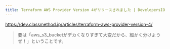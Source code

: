 ```yaml
---
title: Terraform AWS Provider Version 4がリリースされました | DevelopersIO
---
```


https://dev.classmethod.jp/articles/terraform-aws-provider-version-4/

> 要は「aws_s3_bucketがデカくなりすぎて大変だから、細かく分けようぜ！」ということです。

